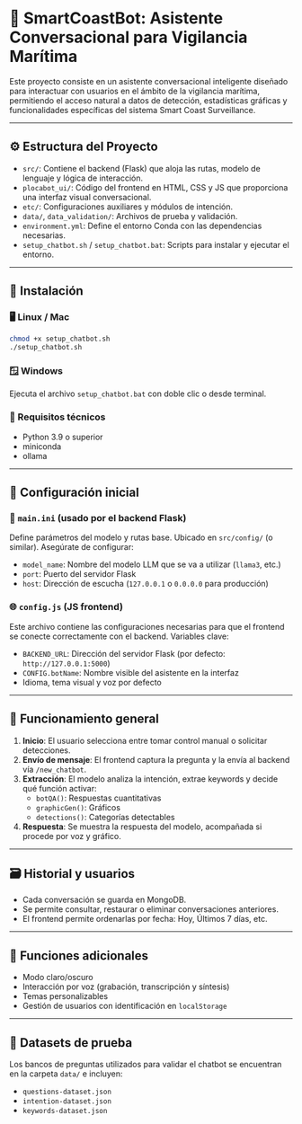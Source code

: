 
# 🧠 SmartCoastBot: Asistente Conversacional para Vigilancia Marítima

Este proyecto consiste en un asistente conversacional inteligente diseñado para interactuar con usuarios en el ámbito de la vigilancia marítima, permitiendo el acceso natural a datos de detección, estadísticas gráficas y funcionalidades específicas del sistema Smart Coast Surveillance.

---

## ⚙️ Estructura del Proyecto

- `src/`: Contiene el backend (Flask) que aloja las rutas, modelo de lenguaje y lógica de interacción.
- `plocabot_ui/`: Código del frontend en HTML, CSS y JS que proporciona una interfaz visual conversacional.
- `etc/`: Configuraciones auxiliares y módulos de intención.
- `data/`, `data_validation/`: Archivos de prueba y validación.
- `environment.yml`: Define el entorno Conda con las dependencias necesarias.
- `setup_chatbot.sh` / `setup_chatbot.bat`: Scripts para instalar y ejecutar el entorno.

---

## 🚀 Instalación

### 🖥️ Linux / Mac
```bash
chmod +x setup_chatbot.sh
./setup_chatbot.sh
```

### 🪟 Windows
Ejecuta el archivo `setup_chatbot.bat` con doble clic o desde terminal.

### 🐍 Requisitos técnicos
- Python 3.9 o superior
- miniconda
- ollama

---

## 🧩 Configuración inicial

### 🔧 `main.ini` (usado por el backend Flask)
Define parámetros del modelo y rutas base. Ubicado en `src/config/` (o similar). Asegúrate de configurar:
- `model_name`: Nombre del modelo LLM que se va a utilizar (`llama3`, etc.)
- `port`: Puerto del servidor Flask
- `host`: Dirección de escucha (`127.0.0.1` o `0.0.0.0` para producción)

### 🌐 `config.js` (JS frontend)
Este archivo contiene las configuraciones necesarias para que el frontend se conecte correctamente con el backend. Variables clave:
- `BACKEND_URL`: Dirección del servidor Flask (por defecto: `http://127.0.0.1:5000`)
- `CONFIG.botName`: Nombre visible del asistente en la interfaz
- Idioma, tema visual y voz por defecto

---

## 🧠 Funcionamiento general

1. **Inicio**: El usuario selecciona entre tomar control manual o solicitar detecciones.
2. **Envío de mensaje**: El frontend captura la pregunta y la envía al backend vía `/new_chatbot`.
3. **Extracción**: El modelo analiza la intención, extrae keywords y decide qué función activar:
   - `botQA()`: Respuestas cuantitativas
   - `graphicGen()`: Gráficos
   - `detections()`: Categorías detectables
4. **Respuesta**: Se muestra la respuesta del modelo, acompañada si procede por voz y gráfico.

---

## 🗃️ Historial y usuarios

- Cada conversación se guarda en MongoDB.
- Se permite consultar, restaurar o eliminar conversaciones anteriores.
- El frontend permite ordenarlas por fecha: Hoy, Últimos 7 días, etc.

---

## 🎤 Funciones adicionales

- Modo claro/oscuro
- Interacción por voz (grabación, transcripción y síntesis)
- Temas personalizables
- Gestión de usuarios con identificación en `localStorage`

---

## 📂 Datasets de prueba

Los bancos de preguntas utilizados para validar el chatbot se encuentran en la carpeta `data/` e incluyen:
- `questions-dataset.json`
- `intention-dataset.json`
- `keywords-dataset.json`

